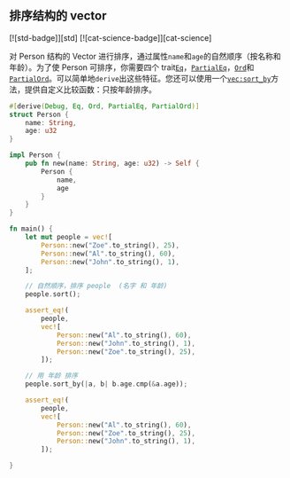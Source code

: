 ## 排序结构的 vector

[![std-badge]][std] [![cat-science-badge]][cat-science]

对 Person 结构的 Vector 进行排序，通过属性`name`和`age`的自然顺序（按名称和年龄）。为了使 Person 可排序，你需要四个 trait[`Eq`]，[`PartialEq`]，[`Ord`]和[`PartialOrd`]。可以简单地`derive`出这些特征。您还可以使用一个[`vec:sort_by`]方法，提供自定义比较函数：只按年龄排序。

```rust
#[derive(Debug, Eq, Ord, PartialEq, PartialOrd)]
struct Person {
    name: String,
    age: u32
}

impl Person {
    pub fn new(name: String, age: u32) -> Self {
        Person {
            name,
            age
        }
    }
}

fn main() {
    let mut people = vec![
        Person::new("Zoe".to_string(), 25),
        Person::new("Al".to_string(), 60),
        Person::new("John".to_string(), 1),
    ];

    // 自然顺序，排序 people  (名字 和 年龄)
    people.sort();

    assert_eq!(
        people,
        vec![
            Person::new("Al".to_string(), 60),
            Person::new("John".to_string(), 1),
            Person::new("Zoe".to_string(), 25),
        ]);

    // 用 年龄 排序
    people.sort_by(|a, b| b.age.cmp(&a.age));

    assert_eq!(
        people,
        vec![
            Person::new("Al".to_string(), 60),
            Person::new("Zoe".to_string(), 25),
            Person::new("John".to_string(), 1),
        ]);

}
```

[`eq`]: https://doc.rust-lang.org/std/cmp/trait.Eq.html
[`partialeq`]: https://doc.rust-lang.org/std/cmp/trait.PartialEq.html
[`ord`]: https://doc.rust-lang.org/std/cmp/trait.Ord.html
[`partialord`]: https://doc.rust-lang.org/std/cmp/trait.PartialOrd.html
[`vec:sort_by`]: https://doc.rust-lang.org/std/vec/struct.Vec.html#method.sort_by
